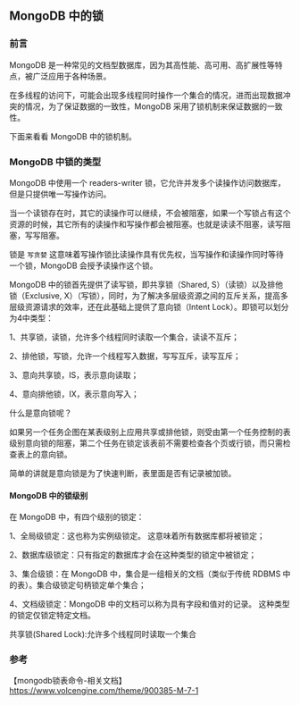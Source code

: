 ## MongoDB 中的锁

### 前言

MongoDB 是一种常见的文档型数据库，因为其高性能、高可用、高扩展性等特点，被广泛应用于各种场景。   

在多线程的访问下，可能会出现多线程同时操作一个集合的情况，进而出现数据冲突的情况，为了保证数据的一致性，MongoDB 采用了锁机制来保证数据的一致性。   

下面来看看 MongoDB 中的锁机制。   

### MongoDB 中锁的类型

MongoDB 中使用一个 readers-writer 锁，它允许并发多个读操作访问数据库，但是只提供唯一写操作访问。    

当一个读锁存在时，其它的读操作可以继续，不会被阻塞，如果一个写锁占有这个资源的时候，其它所有的读操作和写操作都会被阻塞。也就是读读不阻塞，读写阻塞，写写阻塞。    

锁是 `写贪婪` 这意味着写操作锁比读操作具有优先权，当写操作和读操作同时等待一个锁，MongoDB 会授予读操作这个锁。   

MongoDB 中的锁首先提供了读写锁，即共享锁（Shared, S）（读锁）以及排他锁（Exclusive, X）（写锁），同时，为了解决多层级资源之间的互斥关系，提高多层级资源请求的效率，还在此基础上提供了意向锁（Intent Lock）。即锁可以划分为4中类型：   

1、共享锁，读锁，允许多个线程同时读取一个集合，读读不互斥；   

2、排他锁，写锁，允许一个线程写入数据，写写互斥，读写互斥；   

3、意向共享锁，IS，表示意向读取；  

4、意向排他锁，IX，表示意向写入；  

什么是意向锁呢？

如果另一个任务企图在某表级别上应用共享或排他锁，则受由第一个任务控制的表级别意向锁的阻塞，第二个任务在锁定该表前不需要检查各个页或行锁，而只需检查表上的意向锁。   

简单的讲就是意向锁是为了快速判断，表里面是否有记录被加锁。     

#### MongoDB 中的锁级别

在 MongoDB 中，有四个级别的锁定：

1、全局级锁定：这也称为实例级锁定。 这意味着所有数据库都将被锁定；  

2、数据库级锁定：只有指定的数据库才会在这种类型的锁定中被锁定；  

3、集合级锁：在 MongoDB 中，集合是一组相关的文档（类似于传统 RDBMS 中的表）。集合级锁定句柄锁定单个集合；       

4、文档级锁定：MongoDB 中的文档可以称为具有字段和值对的记录。 这种类型的锁定仅锁定特定文档。






共享锁(Shared Lock):允许多个线程同时读取一个集合




### 参考

【mongodb锁表命令-相关文档】https://www.volcengine.com/theme/900385-M-7-1   